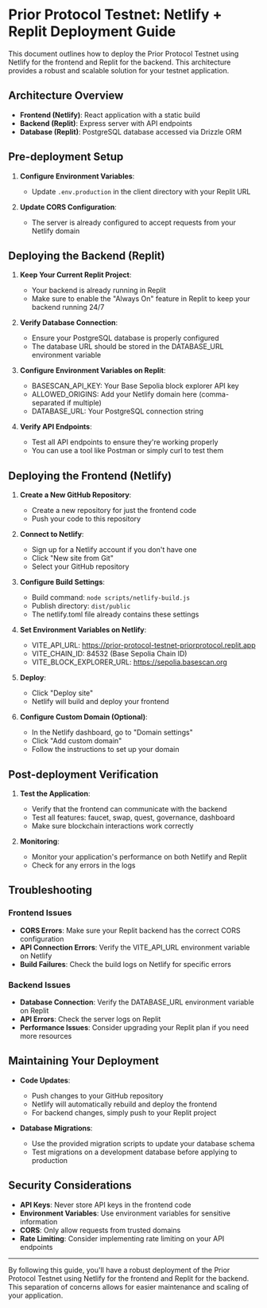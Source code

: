 # Prior Protocol Testnet: Netlify + Replit Deployment Guide

This document outlines how to deploy the Prior Protocol Testnet using Netlify for the frontend and Replit for the backend. This architecture provides a robust and scalable solution for your testnet application.

## Architecture Overview

- **Frontend (Netlify)**: React application with a static build
- **Backend (Replit)**: Express server with API endpoints
- **Database (Replit)**: PostgreSQL database accessed via Drizzle ORM

## Pre-deployment Setup

1. **Configure Environment Variables**:
   - Update `.env.production` in the client directory with your Replit URL

2. **Update CORS Configuration**:
   - The server is already configured to accept requests from your Netlify domain

## Deploying the Backend (Replit)

1. **Keep Your Current Replit Project**:
   - Your backend is already running in Replit
   - Make sure to enable the "Always On" feature in Replit to keep your backend running 24/7

2. **Verify Database Connection**:
   - Ensure your PostgreSQL database is properly configured
   - The database URL should be stored in the DATABASE_URL environment variable

3. **Configure Environment Variables on Replit**:
   - BASESCAN_API_KEY: Your Base Sepolia block explorer API key
   - ALLOWED_ORIGINS: Add your Netlify domain here (comma-separated if multiple)
   - DATABASE_URL: Your PostgreSQL connection string

4. **Verify API Endpoints**:
   - Test all API endpoints to ensure they're working properly
   - You can use a tool like Postman or simply curl to test them

## Deploying the Frontend (Netlify)

1. **Create a New GitHub Repository**:
   - Create a new repository for just the frontend code
   - Push your code to this repository

2. **Connect to Netlify**:
   - Sign up for a Netlify account if you don't have one
   - Click "New site from Git"
   - Select your GitHub repository

3. **Configure Build Settings**:
   - Build command: `node scripts/netlify-build.js`
   - Publish directory: `dist/public`
   - The netlify.toml file already contains these settings

4. **Set Environment Variables on Netlify**:
   - VITE_API_URL: https://prior-protocol-testnet-priorprotocol.replit.app
   - VITE_CHAIN_ID: 84532 (Base Sepolia Chain ID)
   - VITE_BLOCK_EXPLORER_URL: https://sepolia.basescan.org

5. **Deploy**:
   - Click "Deploy site"
   - Netlify will build and deploy your frontend

6. **Configure Custom Domain (Optional)**:
   - In the Netlify dashboard, go to "Domain settings"
   - Click "Add custom domain"
   - Follow the instructions to set up your domain

## Post-deployment Verification

1. **Test the Application**:
   - Verify that the frontend can communicate with the backend
   - Test all features: faucet, swap, quest, governance, dashboard
   - Make sure blockchain interactions work correctly

2. **Monitoring**:
   - Monitor your application's performance on both Netlify and Replit
   - Check for any errors in the logs

## Troubleshooting

### Frontend Issues

- **CORS Errors**: Make sure your Replit backend has the correct CORS configuration
- **API Connection Errors**: Verify the VITE_API_URL environment variable on Netlify
- **Build Failures**: Check the build logs on Netlify for specific errors

### Backend Issues

- **Database Connection**: Verify the DATABASE_URL environment variable on Replit
- **API Errors**: Check the server logs on Replit
- **Performance Issues**: Consider upgrading your Replit plan if you need more resources

## Maintaining Your Deployment

- **Code Updates**:
  - Push changes to your GitHub repository
  - Netlify will automatically rebuild and deploy the frontend
  - For backend changes, simply push to your Replit project

- **Database Migrations**:
  - Use the provided migration scripts to update your database schema
  - Test migrations on a development database before applying to production

## Security Considerations

- **API Keys**: Never store API keys in the frontend code
- **Environment Variables**: Use environment variables for sensitive information
- **CORS**: Only allow requests from trusted domains
- **Rate Limiting**: Consider implementing rate limiting on your API endpoints

---

By following this guide, you'll have a robust deployment of the Prior Protocol Testnet using Netlify for the frontend and Replit for the backend. This separation of concerns allows for easier maintenance and scaling of your application.